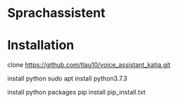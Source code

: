# Sprachassistent

# Installation
clone https://github.com/tlau10/voice_assistant_katja.git

install python
sudo apt install python3.7.3

install python packages
pip install pip_install.txt